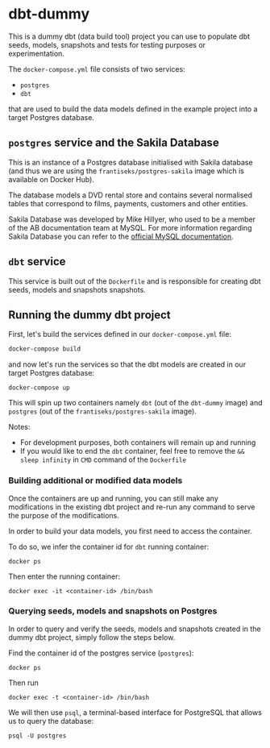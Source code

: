 # dbt-dummy
This is a dummy dbt (data build tool) project you can use to populate dbt seeds, models, snapshots and tests for testing purposes or experimentation.

The `docker-compose.yml` file consists of two services:
- `postgres`
- `dbt`

that are used to build the data models defined in the example project into a target Postgres database.

## `postgres` service and the Sakila Database
This is an instance of a Postgres database initialised with Sakila database (and thus we are using the 
`frantiseks/postgres-sakila` image which is available on Docker Hub). 

The database models a DVD rental store and contains several normalised tables that correspond to films, payments, 
customers and other entities.

Sakila Database was developed by Mike Hillyer, who used to be a member of the AB documentation team at MySQL. For more 
information regarding Sakila Database you can refer to the 
[official MySQL documentation](https://dev.mysql.com/doc/sakila/en/sakila-introduction.html). 

## `dbt` service
This service is built out of the `Dockerfile` and is responsible for creating dbt seeds, models and snapshots
snapshots.


## Running the dummy dbt project
First, let's build the services defined in our `docker-compose.yml` file:

```bash
docker-compose build
```

and now let's run the services so that the dbt models are created in our target Postgres database: 

```commandline
docker-compose up
```

This will spin up two containers namely `dbt` (out of the `dbt-dummy` image) and `postgres` (out of the
`frantiseks/postgres-sakila` image).

Notes:
- For development purposes, both containers will remain up and running
- If you would like to end the `dbt` container, feel free to remove the `&& sleep infinity` in `CMD` command of the 
`Dockerfile`


### Building additional or modified data models
Once the containers are up and running, you can still make any modifications in the existing dbt project 
and re-run any command to serve the purpose of the modifications. 

In order to build your data models, you first need to access the container.

To do so, we infer the container id for `dbt` running container:
```commandline
docker ps
```

Then enter the running container:
```commandline
docker exec -it <container-id> /bin/bash
```

### Querying seeds, models and snapshots on Postgres
In order to query and verify the seeds, models and snapshots created in the dummy dbt project, simply follow the 
steps below. 

Find the container id of the postgres service (`postgres`):
```commandline
docker ps 
```

Then run 
```commandline
docker exec -t <container-id> /bin/bash
```

We will then use `psql`, a terminal-based interface for PostgreSQL that allows us to query the database:
```commandline
psql -U postgres
```

